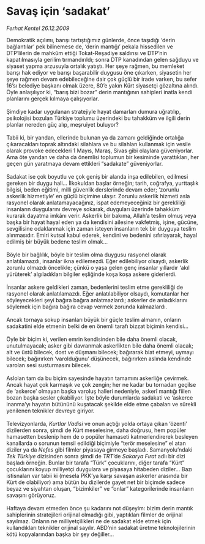 # Savaş için ‘sadakat’

*Ferhat Kentel 26.12.2009*

<div class="yazi">Demokratik açılımı, barışı tartıştığımız günlerde, önce taşıdığı ‘derin bağlantılar’ pek bilinemese de, ‘derin mantığı’ pekala hissedilen ve DTP’lilerin de mahkûm ettiği Tokat-Reşadiye saldırısı ve DTP’nin kapatılmasıyla gerilim tırmandırıldı; sonra DTP kanadından gelen sağduyu ve siyaset yapma arzusuyla ortalık yatıştı. Her şeye rağmen, bu memleket barışı hak ediyor ve barışı başarabilir duygusu öne çıkarken, siyasetin her şeye rağmen devam edebileceğine dair çok güçlü bir irade varken, bu sefer 16’sı belediye başkanı olmak üzere, 80’e yakın Kürt siyasetçi gözaltına alındı. Öyle anlaşılıyor ki, “barış bizi bozar” derin mantığının sahipleri inatla kendi planlarını gerçek kılmaya çalışıyorlar. <br/><br/>Şimdiye kadar uygulanan stratejiyle hayat damarları dumura uğratılıp, psikolojisi bozulan Türkiye toplumu üzerindeki bu tahakküm ve ilgili derin planlar nereden güç alıp, meşruiyet buluyor? <br/><br/>Tabii ki, bir yandan, ellerinde bulunan ya da zamanı geldiğinde ortalığa çıkaracakları toprak altındaki silahlara ve bu silahları kullanmak için vesile olarak provoke edecekleri 1 Mayıs, Maraş, Sivas gibi olaylara güveniyorlar. Ama öte yandan ve daha da önemlisi toplumun bir kesiminde yarattıkları, her geçen gün yaratmaya devam ettikleri “sadakate” güveniyorlar. <br/><br/>Sadakat ise çok boyutlu ve çok geniş bir alanda inşa edilebilen, edilmesi gereken bir duygu hali... İlkokuldan başlar örneğin; tarih, coğrafya, yurttaşlık bilgisi, beden eğitimi, milli güvenlik derslerinde devam eder; ‘zorunlu askerlik hizmetiyle’ en güçlü biçimine ulaşır. Zorunlu askerlik hizmeti asla rasyonel olarak anlatamayacağınız, ispat edemeyeceğiniz bir gerekliliği insanların duygularını devreye sokarak, duyguları üzerinde tahakküm kurarak dayatma imkânı verir. Askerlik bir bakıma, Allah’a teslim olmuş veya başka bir hayat hayal eden ya da kendisini ailesine vakfetmiş, işine, gücüne, sevgilisine odaklanmak için zaman isteyen insanların tek bir duyguya teslim alınmasıdır. Emiri kutsal kabul ederek, kendini ve bedenini sıfırlayarak, hayal edilmiş bir büyük bedene teslim olmak... <br/><br/>Böyle bir bağlılık, böyle bir teslim olma duygusu rasyonel olarak anlatılamazdı, insanlar ikna edilemezdi. Eğer edilebiliyor olsaydı, askerlik zorunlu olmazdı öncelikle; çünkü o yaşa gelen genç insanlar yıllardır ‘akıl yürüterek’ algıladıkları bilgiler eşliğinde koşa koşa askere giderlerdi. <br/><br/>İnsanlar askere geldikleri zaman, bedenlerini teslim etme gerekliliği de rasyonel olarak anlatılamazdı. Eğer anlatılabiliyor olsaydı, komutanlar her söyleyecekleri şeyi bağıra bağıra anlatmazlardı; askerler de anladıklarını söylemek için bağıra bağıra cevap vermek zorunda kalmazlardı. <br/><br/>Ancak tornaya sokup insanları büyük bir güçle teslim almanın, onların sadakatini elde etmenin belki de en önemli tarafı bizzat biçimin kendisi... <br/><br/>Öyle bir biçim ki, verilen emrin kendisinden bile daha önemli olacak, unutulmayacak; asker gibi davranmak askerlikten bile daha önemli olacak; alt ve üstü bilecek, dost ve düşmanı bilecek; bağırarak biat etmeyi, uymayı bilecek; bağırırken ‘varolduğunu’ düşünecek, bağırırken aslında kendinde varolan sesi susturmasını bilecek. <br/><br/>Aslolan tam da bu biçim sayesinde hayatın tamamını askerliğe çevirmek. Ancak hayat çok karmaşık ve çok zengin; her ne kadar bu tornadan geçilse de ‘askerce’ olmayan başka varoluş halleri nedeniyle, askerî mantığı fiilen bozan başka sesler çıkabiliyor. İşte böyle durumlarda sadakati ve ‘askerce inanma’yı hayatın bütününü kuşatacak şekilde elde etme çabaları ve sürekli yenilenen teknikler devreye giriyor. <br/><br/>Televizyonlarda, <i>Kurtlar Vadisi</i> ve onun açtığı yolda ortaya çıkan ‘özenti’ dizilerden sonra, şimdi de Kürt meselesine, daha doğrusu, hem popüler hamasetten beslenip hem de o popüler hamaseti katmerlendirerek besleyen kanallarda o sorunun temsil edildiği biçimiyle “terör meselesine” el atan diziler ya da <i>Nefes</i> gibi filmler piyasaya girmeye başladı. Samanyolu’ndaki <i>Tek Türkiye</i> dizisinden sonra şimdi de <i>TRT</i>’de <i>Sakarya Fırat</i> adlı bir dizi başladı örneğin. Bunlar bir tarafa “Türk” çocuklarını, diğer tarafa “Kürt” çocuklarını koyup milliyetçi duygulara ve piyasaya hitabeden diziler... Bazı istisnaları var tabii ki (mesela PKK’ya karşı savaşan askerler arasında bir Kürt de olabiliyor) ama bütün bu dizilerde gayet net bir biçimde sadece beyaz ve siyahtan oluşan, “bizimkiler” ve “onlar” kategorilerinde insanların savaşını görüyoruz. <br/><br/>Haftaya devam etmeden önce şu kadarını not düşeyim: bizim derin mantık sahiplerinin stratejileri orijinal olmadığı gibi, yaptıkları filmler de orijinal sayılmaz. Onların ne milliyetçilikleri ne de sadakat elde etmek için kullandıkları teknikler orijinal sayılır. ABD’nin sadakat üretme teknolojilerinin kötü kopyalarından başka bir şey değiller... 
              </div>
